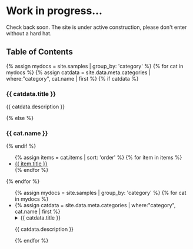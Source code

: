 # Work in progress...
Check back soon. The site is under active construction, please don't enter without a hard hat.

<h2>Table of Contents</h2>

{% assign mydocs = site.samples | group_by: 'category' %}
{% for cat in mydocs %}
{% assign catdata = site.data.meta.categories | where:"category", cat.name | first %}
{% if catdata %}
<h3>{{ catdata.title  }}</h3>
<p>{{ catdata.description }}</p>
{% else %}
<h3>{{ cat.name }}</h3>
{% endif %}
<ul>
  {% assign items = cat.items | sort: 'order' %}
  {% for item in items %}
    <li><a href="{{ item.url }}">{{ item.title }}</a></li>
  {% endfor %}
</ul>
{% endfor %}

<ul>
{% assign mydocs = site.samples | group_by: 'category' %}
{% for cat in mydocs %}
<li>
{% assign catdata = site.data.meta.categories | where:"category", cat.name | first %}
 <details>
{% if catdata %}
  <summary>{{ catdata.title }}
   <p>{{ catdata.description }}</p>
  </summary>
{% else %}
  <summary>{{ cat.name }}</summary>
{% endif %}
{% assign items = cat.items | sort: 'order' %}
  <ul>
{% for item in items %}
   <li>
   <details>
   <summary><a href="{{ item.url }}">{{ item.title }}</a></summary>
   </details>
   </li>
{% endfor %}
  </ul>
 </details>
</li>
{% endfor %}
</ul>